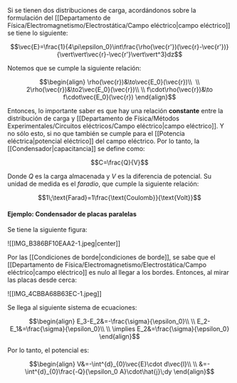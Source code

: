 
Si se tienen dos distribuciones de carga, acordándonos sobre la formulación del [[Departamento de Física/Electromagnetismo/Electrostática/Campo eléctrico|campo eléctrico]] se tiene lo siguiente: 

$$\vec{E}=\frac{1}{4\pi\epsilon_0}\int\frac{\rho(\vec{r'})(\vec{r}-\vec{r'})}{\vert\vert\vec{r}-\vec{r'}\vert\vert^3}dz$$

Notemos que se cumple la siguiente relación: 

$$\begin{align}
\rho(\vec{r})&\to\vec{E_0}(\vec{r})\\  \\
2\rho(\vec{r})&\to2\vec{E_0}(\vec{r})\\  \\
f\cdot\rho(\vec{r})&\to f\cdot\vec{E_0}(\vec{r})
\end{align}$$

Entonces, lo importante saber es que hay una relación **constante** entre la distribución de carga y [[Departamento de Física/Métodos Experimentales/Circuitos eléctricos/Campo eléctrico|campo eléctrico]]. Y no sólo esto, si no que también se cumple para el [[Potencia eléctrica|potencial eléctrico]] del campo eléctrico. Por lo tanto, la [[Condensador|capacitancia]] se define como: 

$$C=\frac{Q}{V}$$

Donde $Q$ es la carga almacenada y $V$ es la diferencia de potencial. Su unidad de medida es el *faradio*, que cumple la siguiente relación: 

$$1\;\text{Farad}=1\frac{\text{Coulomb}}{\text{Volt}}$$


#### Ejemplo: Condensador de placas paralelas 

Se tiene la siguiente figura: 

![[IMG_B386BF10EAA2-1.jpeg|center]]

Por las [[Condiciones de borde|condiciones de borde]], se sabe que el [[Departamento de Física/Electromagnetismo/Electrostática/Campo eléctrico|campo eléctrico]] es nulo al llegar a los bordes. Entonces, al mirar las placas desde cerca:  

![[IMG_4CBBA68B63EC-1.jpeg]]

Se llega al siguiente sistema de ecuaciones: 

$$\begin{align}  
E_3-E_2&=-\frac{\sigma}{\epsilon_0}\\  \\
E_2-E_1&=\frac{\sigma}{\epsilon_0}\\  \\
\implies E_2&=\frac{\sigma}{\epsilon_0}
\end{align}$$


Por lo tanto, el potencial es: 

$$\begin{align}
V&=-\int^{d}_{0}\vec{E}\cdot d\vec{l}\\  \\
&=-\int^{d}_{0}\frac{-Q}{\epsilon_0 A}\cdot\hat{j}\;dy
\end{align}$$
